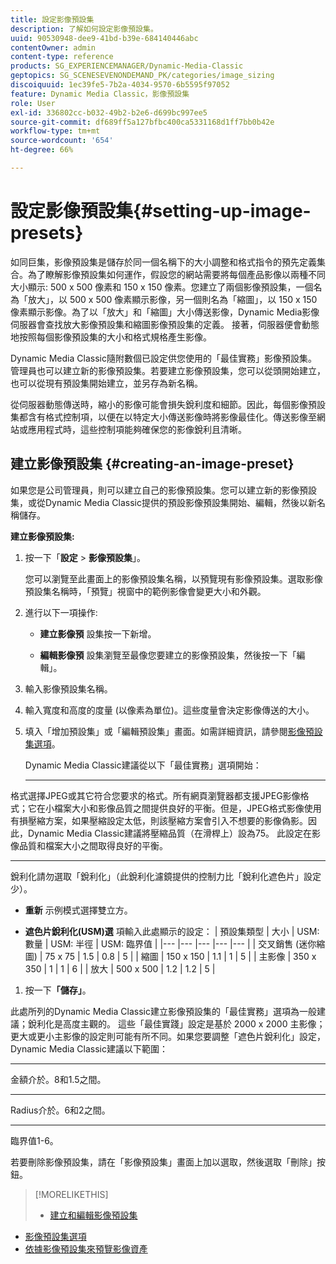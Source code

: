 ```yaml
---
title: 設定影像預設集
description: 了解如何設定影像預設集。
uuid: 90530948-dee9-41bd-b39e-684140446abc
contentOwner: admin
content-type: reference
products: SG_EXPERIENCEMANAGER/Dynamic-Media-Classic
geptopics: SG_SCENESEVENONDEMAND_PK/categories/image_sizing
discoiquuid: 1ec39fe5-7b2a-4034-9570-6b5595f97052
feature: Dynamic Media Classic，影像預設集
role: User
exl-id: 336802cc-b032-49b2-b2e6-d699bc997ee5
source-git-commit: df689ff5a127bfbc400ca5331168d1ff7bb0b42e
workflow-type: tm+mt
source-wordcount: '654'
ht-degree: 66%

---
```


# 設定影像預設集{#setting-up-image-presets}

如同巨集，影像預設集是儲存於同一個名稱下的大小調整和格式指令的預先定義集合。為了瞭解影像預設集如何運作，假設您的網站需要將每個產品影像以兩種不同大小顯示: 500 x 500 像素和 150 x 150 像素。您建立了兩個影像預設集，一個名為「放大」，以 500 x 500 像素顯示影像，另一個則名為「縮圖」，以 150 x 150 像素顯示影像。為了以「放大」和「縮圖」大小傳送影像，Dynamic Media影像伺服器會查找放大影像預設集和縮圖影像預設集的定義。 接著，伺服器便會動態地按照每個影像預設集的大小和格式規格產生影像。

Dynamic Media Classic隨附數個已設定供您使用的「最佳實務」影像預設集。 管理員也可以建立新的影像預設集。若要建立影像預設集，您可以從頭開始建立，也可以從現有預設集開始建立，並另存為新名稱。

從伺服器動態傳送時，縮小的影像可能會損失銳利度和細節。因此，每個影像預設集都含有格式控制項，以便在以特定大小傳送影像時將影像最佳化。傳送影像至網站或應用程式時，這些控制項能夠確保您的影像銳利且清晰。

## 建立影像預設集 {#creating-an-image-preset}

如果您是公司管理員，則可以建立自己的影像預設集。您可以建立新的影像預設集，或從Dynamic Media Classic提供的預設影像預設集開始、編輯，然後以新名稱儲存。

**建立影像預設集:**

1. 按一下「**設定** > **影像預設集**」。

   您可以瀏覽至此畫面上的影像預設集名稱，以預覽現有影像預設集。選取影像預設集名稱時，「預覽」視窗中的範例影像會變更大小和外觀。

1. 進行以下一項操作:

   * **建立影像預**
設集按一下新增。

   * **編輯影像預**
設集瀏覽至最像您要建立的影像預設集，然後按一下「編輯」。

1. 輸入影像預設集名稱。
1. 輸入寬度和高度的度量 (以像素為單位)。這些度量會決定影像傳送的大小。
1. 填入「增加預設集」或「編輯預設集」畫面。如需詳細資訊，請參閱[影像預設集選項](application-setup.md#image_preset_options)。

   Dynamic Media Classic建議從以下「最佳實務」選項開始：

   * ****
格式選擇JPEG或其它符合您要求的格式。所有網頁瀏覽器都支援JPEG影像格式；它在小檔案大小和影像品質之間提供良好的平衡。但是，JPEG格式影像使用有損壓縮方案，如果壓縮設定太低，則該壓縮方案會引入不想要的影像偽影。因此，Dynamic Media Classic建議將壓縮品質（在滑桿上）設為75。 此設定在影像品質和檔案大小之間取得良好的平衡。

   * ****
銳利化請勿選取「銳利化」（此銳利化濾鏡提供的控制力比「銳利化遮色片」設定少）。

   * **重新**
示例模式選擇雙立方。

   * **遮色片銳利化(USM)選**
項輸入此處顯示的設定：
   | 預設集類型 | 大小 | USM: 數量 | USM: 半徑 | USM: 臨界值 |
   |--- |--- |--- |--- |--- |
   | 交叉銷售 (迷你縮圖) | 75 x 75 | 1.5 | 0.8 | 5 |
   | 縮圖 | 150 x 150 | 1.1 | 1 | 5 |
   | 主影像 | 350 x 350 | 1 | 1 | 6 |
   | 放大 | 500 x 500 | 1.2 | 1.2 | 5 |

1. 按一下&#x200B;**「儲存」**。

此處所列的Dynamic Media Classic建立影像預設集的「最佳實務」選項為一般建議；銳利化是高度主觀的。 這些「最佳實踐」設定是基於 2000 x 2000 主影像；更大或更小主影像的設定則可能有所不同。如果您要調整「遮色片銳利化」設定，Dynamic Media Classic建議以下範圍：

* ****
金額介於。8和1.5之間。

* ****
Radius介於。6和2之間。

* ****
臨界值1-6。

若要刪除影像預設集，請在「影像預設集」畫面上加以選取，然後選取「刪除」按鈕。

>[!MORELIKETHIS]
>
>* [建立和編輯影像預設集](application-setup.md#creating_and_editing_image_presets)
* [影像預設集選項](application-setup.md#image_preset_options)
* [依據影像預設集來預覽影像資產](previewing-asset.md#previewing_an_image_asset_based_on_its_image_preset)

